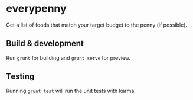 # everypenny

Get a list of foods that match your target budget to the penny (if possible).

## Build & development

Run `grunt` for building and `grunt serve` for preview.

## Testing

Running `grunt test` will run the unit tests with karma.
